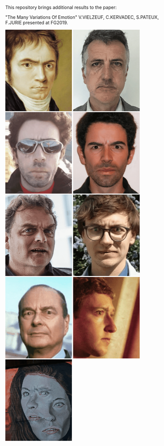 This repository brings additional results to the paper:  

"The Many Variations Of Emotion" V.VIELZEUF, C.KERVADEC, S.PATEUX, F.JURIE presented at FG2019.

![MyFace](https://github.com/vielzeuf/The-Many-Variations-of-Emotion/blob/master/valence_gifs/1.gif)
![MyFace](https://github.com/vielzeuf/The-Many-Variations-of-Emotion/blob/master/valence_gifs/2.gif)
![MyFace](https://github.com/vielzeuf/The-Many-Variations-of-Emotion/blob/master/valence_gifs/3.gif)
![MyFace](https://github.com/vielzeuf/The-Many-Variations-of-Emotion/blob/master/valence_gifs/4.gif)
![MyFace](https://github.com/vielzeuf/The-Many-Variations-of-Emotion/blob/master/valence_gifs/5.gif)
![MyFace](https://github.com/vielzeuf/The-Many-Variations-of-Emotion/blob/master/valence_gifs/6.gif)
![MyFace](https://github.com/vielzeuf/The-Many-Variations-of-Emotion/blob/master/valence_gifs/7.gif)
![MyFace](https://github.com/vielzeuf/The-Many-Variations-of-Emotion/blob/master/valence_gifs/8.gif)
![MyFace](https://github.com/vielzeuf/The-Many-Variations-of-Emotion/blob/master/valence_gifs/9.gif)

